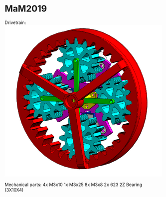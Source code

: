 # MaM2019

Drivetrain:
![Photo](/Pictures/drivetrain.png)

Mechanical parts:
4x M3x10
1x M3x25
8x M3x8
2x 623 2Z Bearing (3X10X4)

